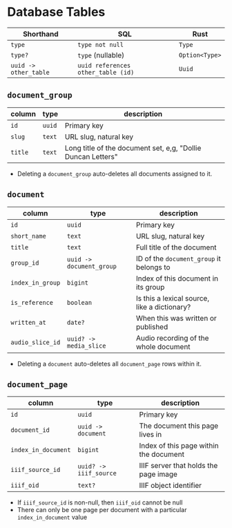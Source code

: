 # Database Tables

| Shorthand             | SQL                                | Rust           |
|-----------------------|------------------------------------|----------------|
| `type`                | `type not null`                    | `Type`         |
| `type?`               | `type` (nullable)                  | `Option<Type>` |
| `uuid -> other_table` | `uuid references other_table (id)` | `Uuid`         |

## `document_group`
| column  | type            | description                                                  |
|---------|-----------------|--------------------------------------------------------------|
| `id`    | `uuid` | Primary key                                                  |
| `slug`  | `text` | URL slug, natural key                                        |
| `title` | `text` | Long title of the document set, e,g, "Dollie Duncan Letters" |

- Deleting a `document_group` auto-deletes all documents assigned to it.

## `document`
| column           | type                     | description                                  |
|------------------|--------------------------|----------------------------------------------|
| `id`             | `uuid`                   | Primary key                                  |
| `short_name`     | `text`                   | URL slug, natural key                        |
| `title`          | `text`                   | Full title of the document                   |
| `group_id`       | `uuid -> document_group` | ID of the `document_group` it belongs to     |
| `index_in_group` | `bigint`                 | Index of this document in its group          |
| `is_reference`   | `boolean`                | Is this a lexical source, like a dictionary? |
| `written_at`     | `date?`                  | When this was written or published           |
| `audio_slice_id` | `uuid? -> media_slice`   | Audio recording of the whole document        |

- Deleting a `document` auto-deletes all `document_page` rows within it.

## `document_page`
| column              | type                   | description                            |
|---------------------|------------------------|----------------------------------------|
| `id`                | `uuid`                 | Primary key                            |
| `document_id`       | `uuid -> document`     | The document this page lives in        |
| `index_in_document` | `bigint`               | Index of this page within the document |
| `iiif_source_id`    | `uuid? -> iiif_source` | IIIF server that holds the page image  |
| `iiif_oid`          | `text?`                | IIIF object identifier                 |

- If `iiif_source_id` is non-null, then `iiif_oid` cannot be null
- There can only be one page per document with a particular `index_in_document` value
